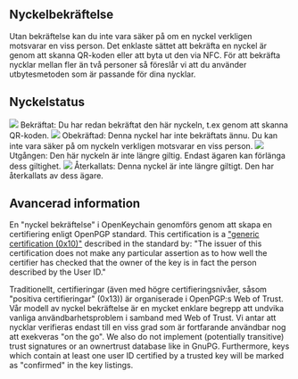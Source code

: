 [//]: # (NOTERING: Var vänlig och sätt varje mening på sin egen rad, Transifex sätter varje rad i sitt eget fält för översättningar!)

## Nyckelbekräftelse
Utan bekräftelse kan du inte vara säker på om en nyckel verkligen motsvarar en viss person.
Det enklaste sättet att bekräfta en nyckel är genom att skanna QR-koden eller att byta ut den via NFC.
För att bekräfta nycklar mellan fler än två personer så föreslår vi att du använder utbytesmetoden som är passande för dina nycklar.

## Nyckelstatus

<img src="status_signature_verified_cutout_24dp"/>  
Bekräftat: Du har redan bekräftat den här nyckeln, t.ex genom att skanna QR-koden.  
<img src="status_signature_unverified_cutout_24dp"/>  
Obekräftad: Denna nyckel har inte bekräftats ännu. Du kan inte vara säker på om nyckeln verkligen motsvarar en viss person.  
<img src="status_signature_expired_cutout_24dp"/>  
Utgången: Den här nyckeln är inte längre giltig. Endast ägaren kan förlänga dess giltighet.  
<img src="status_signature_revoked_cutout_24dp"/>  
Återkallats: Denna nyckel är inte längre giltigt. Den har återkallats av dess ägare.

## Avancerad information
En "nyckel bekräftelse" i OpenKeychain genomförs genom att skapa en certifiering enligt OpenPGP standard.
This certification is a ["generic certification (0x10)"](http://tools.ietf.org/html/rfc4880#section-5.2.1) described in the standard by:
"The issuer of this certification does not make any particular assertion as to how well the certifier has checked that the owner of the key is in fact the person described by the User ID."

Traditionellt, certifieringar (även med högre certifieringsnivåer, såsom "positiva certifieringar" (0x13)) är organiserade i OpenPGP:s Web of Trust.
Vår modell av nyckel bekräftelse är en mycket enklare begrepp att undvika vanliga användbarhetsproblem i samband med Web of Trust.
Vi antar att nycklar verifieras endast till en viss grad som är fortfarande användbar nog att exekveras "on the go".
We also do not implement (potentially transitive) trust signatures or an ownertrust database like in GnuPG.
Furthermore, keys which contain at least one user ID certified by a trusted key will be marked as "confirmed" in the key listings.